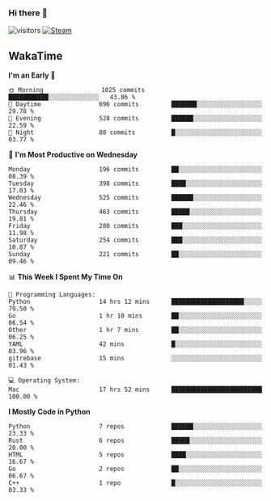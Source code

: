 ### Hi there 👋

![visitors](https://visitor-badge.glitch.me/badge?page_id=zhourunlai)
[![Steam](https://img.shields.io/badge/dynamic/json?url=https%3A%2F%2Fapi.swo.moe%2Fstats%2Fsteamgames%2F76561198285156854&query=count&color=0b1a37&label=Steam&labelColor=134375&logo=steam&suffix=+games&cacheSeconds=3600)](http://steamcommunity.com/profiles/76561198285156854)

## WakaTime
<!--START_SECTION:waka-->
**I'm an Early 🐤** 

```text
🌞 Morning                1025 commits        ███████████░░░░░░░░░░░░░░   43.86 % 
🌆 Daytime                696 commits         ███████░░░░░░░░░░░░░░░░░░   29.78 % 
🌃 Evening                528 commits         ██████░░░░░░░░░░░░░░░░░░░   22.59 % 
🌙 Night                  88 commits          █░░░░░░░░░░░░░░░░░░░░░░░░   03.77 % 
```
📅 **I'm Most Productive on Wednesday** 

```text
Monday                   196 commits         ██░░░░░░░░░░░░░░░░░░░░░░░   08.39 % 
Tuesday                  398 commits         ████░░░░░░░░░░░░░░░░░░░░░   17.03 % 
Wednesday                525 commits         ██████░░░░░░░░░░░░░░░░░░░   22.46 % 
Thursday                 463 commits         █████░░░░░░░░░░░░░░░░░░░░   19.81 % 
Friday                   280 commits         ███░░░░░░░░░░░░░░░░░░░░░░   11.98 % 
Saturday                 254 commits         ███░░░░░░░░░░░░░░░░░░░░░░   10.87 % 
Sunday                   221 commits         ██░░░░░░░░░░░░░░░░░░░░░░░   09.46 % 
```


📊 **This Week I Spent My Time On** 

```text
💬 Programming Languages: 
Python                   14 hrs 12 mins      ████████████████████░░░░░   79.50 % 
Go                       1 hr 10 mins        ██░░░░░░░░░░░░░░░░░░░░░░░   06.54 % 
Other                    1 hr 7 mins         ██░░░░░░░░░░░░░░░░░░░░░░░   06.25 % 
YAML                     42 mins             █░░░░░░░░░░░░░░░░░░░░░░░░   03.96 % 
gitrebase                15 mins             ░░░░░░░░░░░░░░░░░░░░░░░░░   01.43 % 

💻 Operating System: 
Mac                      17 hrs 52 mins      █████████████████████████   100.00 % 
```

**I Mostly Code in Python** 

```text
Python                   7 repos             ██████░░░░░░░░░░░░░░░░░░░   23.33 % 
Rust                     6 repos             █████░░░░░░░░░░░░░░░░░░░░   20.00 % 
HTML                     5 repos             ████░░░░░░░░░░░░░░░░░░░░░   16.67 % 
Go                       2 repos             ██░░░░░░░░░░░░░░░░░░░░░░░   06.67 % 
C++                      1 repo              █░░░░░░░░░░░░░░░░░░░░░░░░   03.33 % 
```




<!--END_SECTION:waka-->
